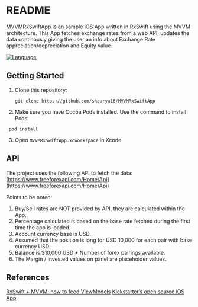 # README

MVVMRxSwiftApp is an sample iOS App written in RxSwift using the MVVM architecture. 
This App fetches exchange rates from a web API, updates the data continously giving the user an info about Exchange Rate appreciation/depreciation and Equity value.  

[![Language](https://img.shields.io/badge/language-Swift%205.0-orange.svg)](https://swift.org)


## Getting Started

1. Clone this repository:
    ```
    git clone https://github.com/shaurya16/MVVMRxSwiftApp
   ```
   
2. Make sure you have Cocoa Pods installed. Use the command to install Pods:

```
 pod install
```
3. Open `MVVMRxSwiftApp.xcworkspace` in Xcode.


## API

The project uses the following API to fetch the data:
[https://www.freeforexapi.com/Home/Api](https://www.freeforexapi.com/Home/Api)

Points to be noted:

1. Buy/Sell rates are NOT provided by API, they are calculated within the App.
2. Percentage calculated is based on the base rate fetched during the first time the app is loaded.
3. Account currency base is USD.
4. Assumed that the position is long for USD 10,000 for each pair with base currency USD.
5. Balance is $10,000 USD * Number of forex pairings available.
6. The Margin / Invested values on panel are placeholder values.


## References

[RxSwift + MVVM: how to feed ViewModels](https://medium.com/blablacar-tech/rxswift-mvvm-66827b8b3f10)
[Kickstarter’s open source iOS App](https://github.com/kickstarter/ios-oss)
